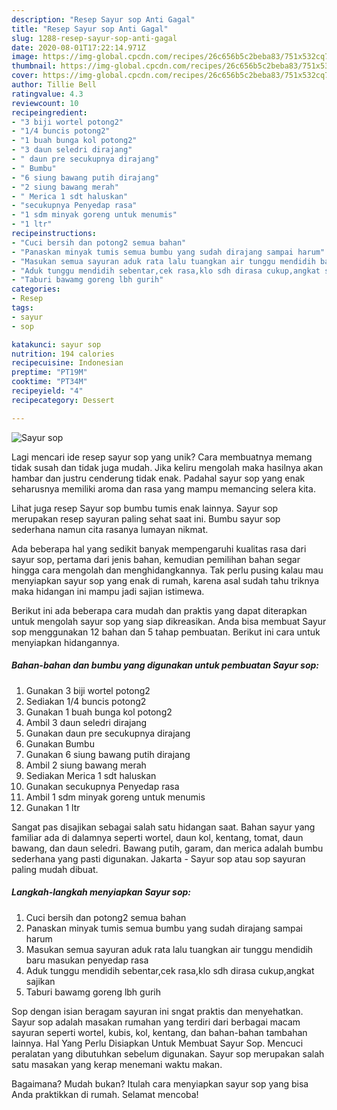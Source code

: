 ```yaml
---
description: "Resep Sayur sop Anti Gagal"
title: "Resep Sayur sop Anti Gagal"
slug: 1288-resep-sayur-sop-anti-gagal
date: 2020-08-01T17:22:14.971Z
image: https://img-global.cpcdn.com/recipes/26c656b5c2beba83/751x532cq70/sayur-sop-foto-resep-utama.jpg
thumbnail: https://img-global.cpcdn.com/recipes/26c656b5c2beba83/751x532cq70/sayur-sop-foto-resep-utama.jpg
cover: https://img-global.cpcdn.com/recipes/26c656b5c2beba83/751x532cq70/sayur-sop-foto-resep-utama.jpg
author: Tillie Bell
ratingvalue: 4.3
reviewcount: 10
recipeingredient:
- "3 biji wortel potong2"
- "1/4 buncis potong2"
- "1 buah bunga kol potong2"
- "3 daun seledri dirajang"
- " daun pre secukupnya dirajang"
- " Bumbu"
- "6 siung bawang putih dirajang"
- "2 siung bawang merah"
- " Merica 1 sdt haluskan"
- "secukupnya Penyedap rasa"
- "1 sdm minyak goreng untuk menumis"
- "1 ltr"
recipeinstructions:
- "Cuci bersih dan potong2 semua bahan"
- "Panaskan minyak tumis semua bumbu yang sudah dirajang sampai harum"
- "Masukan semua sayuran aduk rata lalu tuangkan air tunggu mendidih baru masukan penyedap rasa"
- "Aduk tunggu mendidih sebentar,cek rasa,klo sdh dirasa cukup,angkat sajikan"
- "Taburi bawamg goreng lbh gurih"
categories:
- Resep
tags:
- sayur
- sop

katakunci: sayur sop 
nutrition: 194 calories
recipecuisine: Indonesian
preptime: "PT19M"
cooktime: "PT34M"
recipeyield: "4"
recipecategory: Dessert

---
```



![Sayur sop](https://img-global.cpcdn.com/recipes/26c656b5c2beba83/751x532cq70/sayur-sop-foto-resep-utama.jpg)

Lagi mencari ide resep sayur sop yang unik? Cara membuatnya memang tidak susah dan tidak juga mudah. Jika keliru mengolah maka hasilnya akan hambar dan justru cenderung tidak enak. Padahal sayur sop yang enak seharusnya memiliki aroma dan rasa yang mampu memancing selera kita.

Lihat juga resep Sayur sop bumbu tumis enak lainnya. Sayur sop merupakan resep sayuran paling sehat saat ini. Bumbu sayur sop sederhana namun cita rasanya lumayan nikmat.

Ada beberapa hal yang sedikit banyak mempengaruhi kualitas rasa dari sayur sop, pertama dari jenis bahan, kemudian pemilihan bahan segar hingga cara mengolah dan menghidangkannya. Tak perlu pusing kalau mau menyiapkan sayur sop yang enak di rumah, karena asal sudah tahu triknya maka hidangan ini mampu jadi sajian istimewa.


Berikut ini ada beberapa cara mudah dan praktis yang dapat diterapkan untuk mengolah sayur sop yang siap dikreasikan. Anda bisa membuat Sayur sop menggunakan 12 bahan dan 5 tahap pembuatan. Berikut ini cara untuk menyiapkan hidangannya.

<!--inarticleads1-->

##### Bahan-bahan dan bumbu yang digunakan untuk pembuatan Sayur sop:

1. Gunakan 3 biji wortel potong2
1. Sediakan 1/4 buncis potong2
1. Gunakan 1 buah bunga kol potong2
1. Ambil 3 daun seledri dirajang
1. Gunakan  daun pre secukupnya dirajang
1. Gunakan  Bumbu
1. Gunakan 6 siung bawang putih dirajang
1. Ambil 2 siung bawang merah
1. Sediakan  Merica 1 sdt haluskan
1. Gunakan secukupnya Penyedap rasa
1. Ambil 1 sdm minyak goreng untuk menumis
1. Gunakan 1 ltr


Sangat pas disajikan sebagai salah satu hidangan saat. Bahan sayur yang familiar ada di dalamnya seperti wortel, daun kol, kentang, tomat, daun bawang, dan daun seledri. Bawang putih, garam, dan merica adalah bumbu sederhana yang pasti digunakan. Jakarta - Sayur sop atau sop sayuran paling mudah dibuat. 

<!--inarticleads2-->

##### Langkah-langkah menyiapkan Sayur sop:

1. Cuci bersih dan potong2 semua bahan
1. Panaskan minyak tumis semua bumbu yang sudah dirajang sampai harum
1. Masukan semua sayuran aduk rata lalu tuangkan air tunggu mendidih baru masukan penyedap rasa
1. Aduk tunggu mendidih sebentar,cek rasa,klo sdh dirasa cukup,angkat sajikan
1. Taburi bawamg goreng lbh gurih


Sop dengan isian beragam sayuran ini sngat praktis dan menyehatkan. Sayur sop adalah masakan rumahan yang terdiri dari berbagai macam sayuran seperti wortel, kubis, kol, kentang, dan bahan-bahan tambahan lainnya. Hal Yang Perlu Disiapkan Untuk Membuat Sayur Sop. Mencuci peralatan yang dibutuhkan sebelum digunakan. Sayur sop merupakan salah satu masakan yang kerap menemani waktu makan. 

Bagaimana? Mudah bukan? Itulah cara menyiapkan sayur sop yang bisa Anda praktikkan di rumah. Selamat mencoba!
